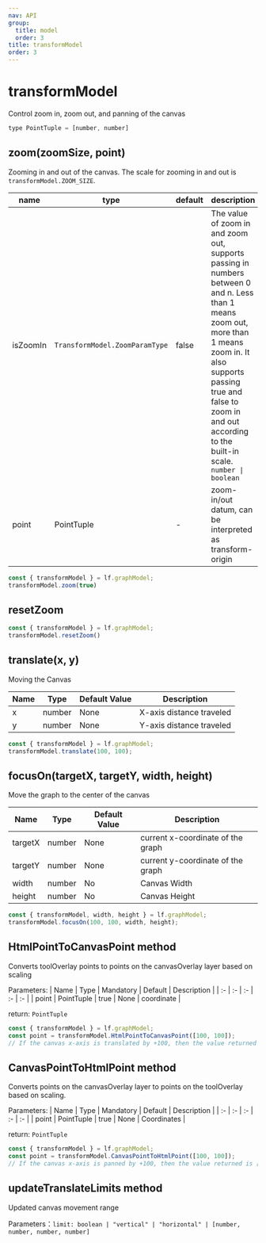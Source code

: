 ```yaml
---
nav: API
group:
  title: model
  order: 3
title: transformModel
order: 3
---
```


<style>
table td:first-of-type {
  word-break: normal;
}
</style>

# transformModel

Control zoom in, zoom out, and panning of the canvas

```jsx | pure
type PointTuple = [number, number]
```

## zoom(zoomSize, point)

Zooming in and out of the canvas. The scale for zooming in and out is `transformModel.ZOOM_SIZE`.

|name|type|default|description|
|-|-|-|-|
|isZoomIn| `TransformModel.ZoomParamType` |false| The value of zoom in and zoom out, supports passing in numbers between 0 and n. Less than 1 means zoom out, more than 1 means zoom in. It also supports passing true and false to zoom in and out according to the built-in scale. `number \| boolean`|
|point|PointTuple| - | zoom-in/out datum, can be interpreted as transform-origin|

```jsx | pure
const { transformModel } = lf.graphModel;
transformModel.zoom(true)
```

## resetZoom

```jsx | pure
const { transformModel } = lf.graphModel;
transformModel.resetZoom()
```

## translate(x, y)

Moving the Canvas

|Name|Type|Default Value|Description|
|-|-|-|-|
|x|number|None |X-axis distance traveled|
|y|number|None|Y-axis distance traveled|

```jsx | pure
const { transformModel } = lf.graphModel;
transformModel.translate(100, 100);
```


## focusOn(targetX, targetY, width, height)

Move the graph to the center of the canvas

|Name|Type|Default Value|Description|
|-|-|-|-|
|targetX|number|None | current x-coordinate of the graph|
|targetY|number|None | current y-coordinate of the graph|
|width|number|No|Canvas Width|
|height|number|No|Canvas Height|

```jsx | pure
const { transformModel, width, height } = lf.graphModel;
transformModel.focusOn(100, 100, width, height);
```

## HtmlPointToCanvasPoint <Badge>method</Badge>

Converts toolOverlay points to points on the canvasOverlay layer based on scaling

Parameters:
| Name | Type | Mandatory | Default | Description |
| :- | :- | :- | :- | :- |
| point | PointTuple | true | None | coordinate |

return: `PointTuple`

```js
const { transformModel } = lf.graphModel;
const point = transformModel.HtmlPointToCanvasPoint([100, 100]);
// If the canvas x-axis is translated by +100, then the value returned is [0, 100]
```

## CanvasPointToHtmlPoint <Badge>method</Badge>

Converts points on the canvasOverlay layer to points on the toolOverlay based on scaling.

Parameters:
| Name | Type | Mandatory | Default | Description |
| :- | :- | :- | :- | :- |
| point | PointTuple | true | None | Coordinates |

return: `PointTuple`

```js
const { transformModel } = lf.graphModel;
const point = transformModel.CanvasPointToHtmlPoint([100, 100]);
// If the canvas x-axis is panned by +100, then the value returned is [200, 100]
```

## updateTranslateLimits <Badge>method</Badge>

Updated canvas movement range

Parameters：`limit: boolean | "vertical" | "horizontal" | [number, number, number, number]`